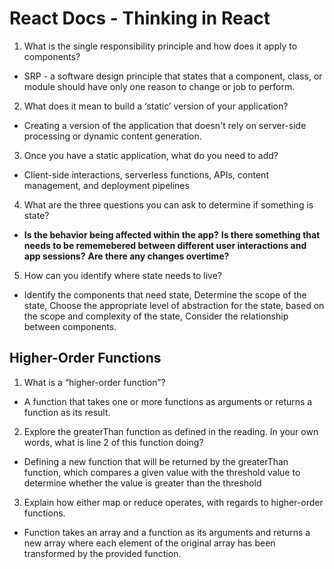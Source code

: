 # React Docs - Thinking in React
1. What is the single responsibility principle and how does it apply to components?
  - SRP - a software design principle that states that a component, class, or module should have only one reason to change or job to perform. 
2. What does it mean to build a ‘static’ version of your application?
  - Creating a version of the application that doesn't rely on server-side processing or dynamic content generation.
3. Once you have a static application, what do you need to add?
  - Client-side interactions, serverless functions, APIs, content management, and deployment pipelines
4. What are the three questions you can ask to determine if something is state?
  - **Is the behavior being affected within the app?** 
    **Is there something that needs to be rememebered between different user interactions and app sessions?**
    **Are there any changes overtime?**
5. How can you identify where state needs to live?
  - Identify the components that need state, Determine the scope of the state, Choose the appropriate level of abstraction for the state, based on the scope and complexity of the state, Consider the relationship between components.  
## Higher-Order Functions
1. What is a “higher-order function”?
  - A function that takes one or more functions as arguments or returns a function as its result.
2. Explore the greaterThan function as defined in the reading. In your own words, what is line 2 of this function doing?
  - Defining a new function that will be returned by the greaterThan function, which compares a given value with the threshold value to determine whether the value is greater than the threshold
3. Explain how either map or reduce operates, with regards to higher-order functions.
  -  Function takes an array and a function as its arguments and returns a new array where each element of the original array has been transformed by the provided function.
